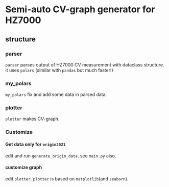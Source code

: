 # Semi-auto CV-graph generator for HZ7000

## structure

### parser

`parser` parses output of HZ7000 CV measurement with dataclass structure.
it uses `polars` (similar with `pandas` but much faster!)

### my_polars

`my_polars` fix and add some data in parsed data.

### plotter

`plotter` makes CV-graph.

### Customize

#### Get data only for `origin2021`

edit and run `generate_origin_data`. see `main.py` also.

#### customize graph

edit `plotter`. `plotter` is based on `matplotlib`(and `seaborn`). 